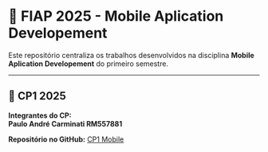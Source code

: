 # 🚀 FIAP 2025 - Mobile Aplication Developement
Este repositório centraliza os trabalhos desenvolvidos na disciplina **Mobile Aplication Developement** do primeiro semestre.

---

## 🎯 CP1 2025

**Integrantes do CP:**  
**Paulo André Carminati RM557881**  


**Repositório no GitHub:** [CP1 Mobile](https://github.com/carmipa/CP2025_primeiro_semestre/tree/main/mobile_aplication_development/cp_rm557881-Paulo)

